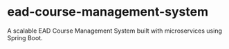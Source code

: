 # ead-course-management-system
A scalable EAD Course Management System built with microservices using Spring Boot.

